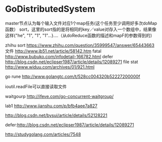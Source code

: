# GoDistributedSystem
master节点认为每个输入文件对应1个map任务(这个任务至少调用好多次doMap函数）
sort，这里的sort指的是将相同的key／value对存入一个数组中，结果像这样{"he", "1", "1", "1"...}....（从doReduce函数的描述和mapF的参数得到的）

zhihu sort  https://www.zhihu.com/question/35999547/answer/65443663
文件  http://www.jb51.net/article/58142.htm
fatal http://www.bubuko.com/infodetail-166782.html
defer http://blog.csdn.net/eclipser1987/article/details/12089271
file stat http://www.widuu.com/archives/01/921.html

go rune  http://www.golangtc.com/t/528cc004320b52227200000f


ioutil.readFile可以直接读取文件

waitgourp
http://ifeve.com/go-concurrent-waitgroup/

lab1
http://www.jianshu.com/p/bfb4aee7a827

http://blog.csdn.net/bysui/article/details/52128221


defer:http://blog.csdn.net/eclipser1987/article/details/12089271

http://studygolang.com/articles/7548
